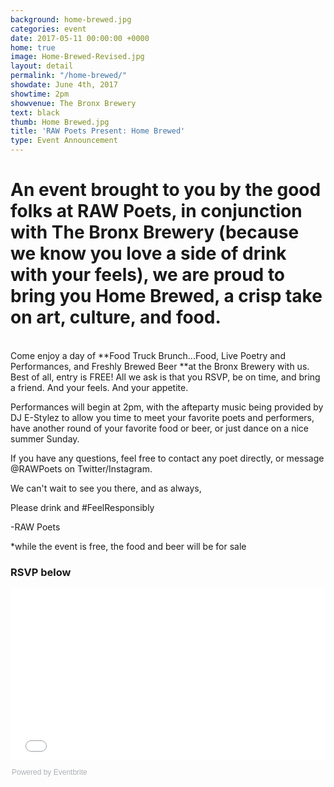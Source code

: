 ```yaml
---
background: home-brewed.jpg
categories: event
date: 2017-05-11 00:00:00 +0000
home: true
image: Home-Brewed-Revised.jpg
layout: detail
permalink: "/home-brewed/"
showdate: June 4th, 2017
showtime: 2pm
showvenue: The Bronx Brewery
text: black
thumb: Home Brewed.jpg
title: 'RAW Poets Present: Home Brewed'
type: Event Announcement
---
```


# An event brought to you by the good folks at RAW Poets, in conjunction with The Bronx Brewery (because we know you love a side of drink with your feels), we are proud to bring you Home Brewed, a crisp take on art, culture, and food.
<br>
Come enjoy a day of **Food Truck Brunch...Food, Live Poetry and Performances, and Freshly Brewed Beer **at the Bronx Brewery with us. Best of all, entry is FREE! All we ask is that you RSVP, be on time, and bring a friend. And your feels. And your appetite.

Performances will begin at 2pm, with the afteparty music being provided by DJ E-Stylez to allow you time to meet your favorite poets and performers, have another round of your favorite food or beer, or just dance on a nice summer Sunday.

If you have any questions, feel free to contact any poet directly, or message @RAWPoets on Twitter/Instagram.

We can't wait to see you there, and as always,

Please drink and #FeelResponsibly

-RAW Poets

*while the event is free, the food and beer will be for sale

### RSVP below

<a href="https://www.eventbrite.com/e/raw-poets-present-home-brewed-tickets-34522820686?ref=ebtn" target="_blank">
</a>
<a href="https://www.eventbrite.com/e/raw-poets-present-home-brewed-tickets-34522820686?ref=ebtn" target="_blank">
</a>
<a href="https://www.eventbrite.com/e/raw-poets-present-home-brewed-tickets-34522820686?ref=ebtn" target="_blank">
</a>
<div style="width:100%; text-align:left;">
<iframe src="//eventbrite.com/tickets-external?eid=34522820686&ref=etckt" frameborder="0" height="275" width="100%" vspace="0" hspace="0" marginheight="5" marginwidth="5" scrolling="auto" allowtransparency="true"></iframe>
<div style="font-family:Helvetica, Arial; font-size:12px; padding:10px 0 5px; margin:2px; width:100%; text-align:left;" >
<a class="powered-by-eb" style="color: #ADB0B6; text-decoration: none;" target="_blank" href="http://www.eventbrite.com/">
Powered by Eventbrite
</a>
</div>
</div>